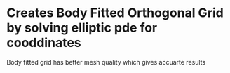 # Creates Body Fitted Orthogonal Grid by solving elliptic pde for cooddinates
Body fitted grid has better mesh quality which gives accuarte results <br/>
